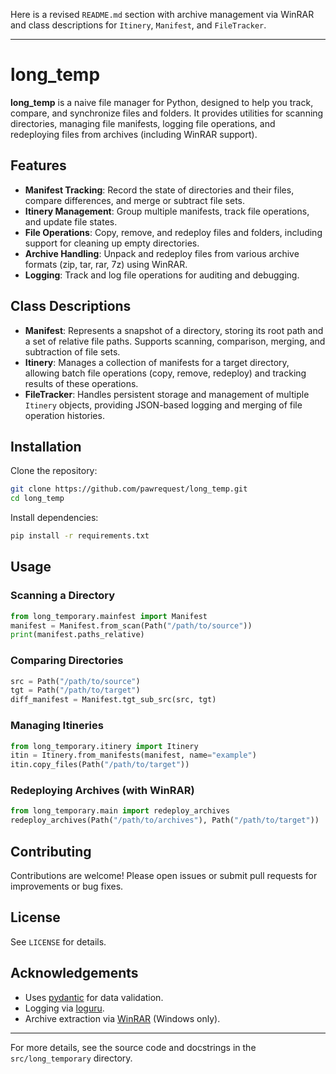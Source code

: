 Here is a revised `README.md` section with archive management via WinRAR and class descriptions for `Itinery`, `Manifest`, and `FileTracker`.

---

# long_temp

**long_temp** is a naive file manager for Python, designed to help you track, compare, and synchronize files and folders. It provides utilities for scanning directories, managing file manifests, logging file operations, and redeploying files from archives (including WinRAR support).

## Features

- **Manifest Tracking**: Record the state of directories and their files, compare differences, and merge or subtract file sets.
- **Itinery Management**: Group multiple manifests, track file operations, and update file states.
- **File Operations**: Copy, remove, and redeploy files and folders, including support for cleaning up empty directories.
- **Archive Handling**: Unpack and redeploy files from various archive formats (zip, tar, rar, 7z) using WinRAR.
- **Logging**: Track and log file operations for auditing and debugging.

## Class Descriptions

- **Manifest**: Represents a snapshot of a directory, storing its root path and a set of relative file paths. Supports scanning, comparison, merging, and subtraction of file sets.
- **Itinery**: Manages a collection of manifests for a target directory, allowing batch file operations (copy, remove, redeploy) and tracking results of these operations.
- **FileTracker**: Handles persistent storage and management of multiple `Itinery` objects, providing JSON-based logging and merging of file operation histories.

## Installation

Clone the repository:

```sh
git clone https://github.com/pawrequest/long_temp.git
cd long_temp
```

Install dependencies:

```sh
pip install -r requirements.txt
```

## Usage

### Scanning a Directory

```python
from long_temporary.mainfest import Manifest
manifest = Manifest.from_scan(Path("/path/to/source"))
print(manifest.paths_relative)
```

### Comparing Directories

```python
src = Path("/path/to/source")
tgt = Path("/path/to/target")
diff_manifest = Manifest.tgt_sub_src(src, tgt)
```

### Managing Itineries

```python
from long_temporary.itinery import Itinery
itin = Itinery.from_manifests(manifest, name="example")
itin.copy_files(Path("/path/to/target"))
```

### Redeploying Archives (with WinRAR)

```python
from long_temporary.main import redeploy_archives
redeploy_archives(Path("/path/to/archives"), Path("/path/to/target"))
```

## Contributing

Contributions are welcome! Please open issues or submit pull requests for improvements or bug fixes.

## License

See `LICENSE` for details.

## Acknowledgements

- Uses [pydantic](https://docs.pydantic.dev/) for data validation.
- Logging via [loguru](https://github.com/Delgan/loguru).
- Archive extraction via [WinRAR](https://www.win-rar.com/) (Windows only).

---

For more details, see the source code and docstrings in the `src/long_temporary` directory.